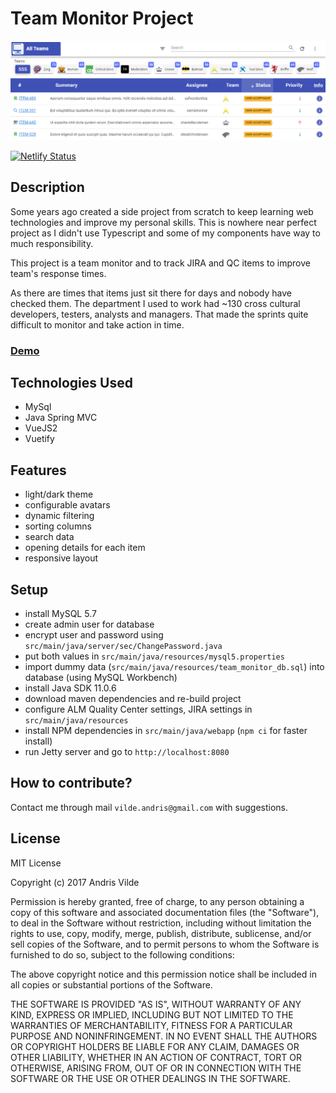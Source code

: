 # Team Monitor Project

![Team Monitor Cover](./docs/cover.png "Team Monitor Cover")

[![Netlify Status](https://api.netlify.com/api/v1/badges/dc472724-5dc5-4063-8a67-4a346bdd6be1/deploy-status)](https://app.netlify.com/sites/av-team-monitor/deploys)

## Description
Some years ago created a side project from scratch to keep learning web technologies and improve my personal skills. This is nowhere near perfect project as I didn't use Typescript and some of my components have way to much responsibility.

This project is a team monitor and to track JIRA and QC items to improve team's response times.

As there are times that items just sit there for days and nobody have checked them. The department I used to work had ~130 cross cultural developers, testers, analysts and managers.
That made the sprints quite difficult to monitor and take action in time. 

### [Demo](https://av-team-monitor.netlify.com/)

## Technologies Used
- MySql
- Java Spring MVC
- VueJS2
- Vuetify

## Features
- light/dark theme
- configurable avatars
- dynamic filtering
- sorting columns
- search data
- opening details for each item
- responsive layout

## Setup
- install MySQL 5.7
- create admin user for database
- encrypt user and password using `src/main/java/server/sec/ChangePassword.java`
- put both values in `src/main/java/resources/mysql5.properties`
- import dummy data (`src/main/java/resources/team_monitor_db.sql`) into database (using MySQL Workbench)
- install Java SDK 11.0.6
- download maven dependencies and re-build project
- configure ALM Quality Center settings, JIRA settings in `src/main/java/resources`
- install NPM dependencies in `src/main/java/webapp` (`npm ci` for faster install)
- run Jetty server and go to `http://localhost:8080`

## How to contribute?
Contact me through mail `vilde.andris@gmail.com` with suggestions.

## License
MIT License

Copyright (c) 2017 Andris Vilde

Permission is hereby granted, free of charge, to any person obtaining a copy
of this software and associated documentation files (the "Software"), to deal
in the Software without restriction, including without limitation the rights
to use, copy, modify, merge, publish, distribute, sublicense, and/or sell
copies of the Software, and to permit persons to whom the Software is
furnished to do so, subject to the following conditions:

The above copyright notice and this permission notice shall be included in all
copies or substantial portions of the Software.

THE SOFTWARE IS PROVIDED "AS IS", WITHOUT WARRANTY OF ANY KIND, EXPRESS OR
IMPLIED, INCLUDING BUT NOT LIMITED TO THE WARRANTIES OF MERCHANTABILITY,
FITNESS FOR A PARTICULAR PURPOSE AND NONINFRINGEMENT. IN NO EVENT SHALL THE
AUTHORS OR COPYRIGHT HOLDERS BE LIABLE FOR ANY CLAIM, DAMAGES OR OTHER
LIABILITY, WHETHER IN AN ACTION OF CONTRACT, TORT OR OTHERWISE, ARISING FROM,
OUT OF OR IN CONNECTION WITH THE SOFTWARE OR THE USE OR OTHER DEALINGS IN THE
SOFTWARE.
